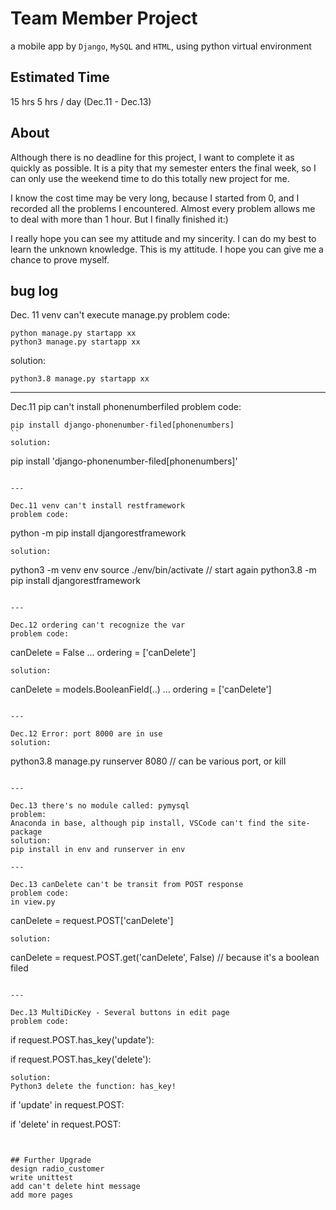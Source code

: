 # Team Member Project
a mobile app by `Django`, `MySQL` and `HTML`, using python virtual environment

## Estimated Time
15 hrs
5 hrs / day (Dec.11 - Dec.13) 

## About
Although there is no deadline for this project, I want to complete it as quickly as possible. It is a pity that my semester enters the final week, so I can only use the weekend time to do this totally new project for me.

I know the cost time may be very long, because I started from 0, and I recorded all the problems I encountered. Almost every problem allows me to deal with more than 1 hour. But I finally finished it:)

I really hope you can see my attitude and my sincerity. I can do my best to learn the unknown knowledge. This is my attitude. I hope you can give me a chance to prove myself.

## bug log
Dec. 11 venv can't execute manage.py
problem code: 
```
python manage.py startapp xx
python3 manage.py startapp xx
```
solution: 
```
python3.8 manage.py startapp xx
```

---

Dec.11 pip can't install phonenumberfiled
problem code:
```
pip install django-phonenumber-filed[phonenumbers]
``
solution:
```
pip install 'django-phonenumber-filed[phonenumbers]'
```

---

Dec.11 venv can't install restframework
problem code:
```
python -m pip install djangorestframework
```
solution:
```
python3 -m venv env
source ./env/bin/activate    // start again
python3.8 -m pip install djangorestframework
```

---

Dec.12 ordering can't recognize the var
problem code:
```
canDelete = False
...
ordering = ['canDelete']
```
solution:
```
canDelete = models.BooleanField(..)
...
ordering = ['canDelete']
```

---

Dec.12 Error: port 8000 are in use
solution:
```
python3.8 manage.py runserver 8080    // can be various port, or kill
```

---

Dec.13 there's no module called: pymysql
problem:
Anaconda in base, although pip install, VSCode can't find the site-package
solution:
pip install in env and runserver in env

---

Dec.13 canDelete can't be transit from POST response
problem code:
in view.py
```
canDelete = request.POST['canDelete']
```
solution:
```
canDelete = request.POST.get('canDelete', False)   // because it's a boolean filed
```

---

Dec.13 MultiDicKey - Several buttons in edit page
problem code:
```
if request.POST.has_key('update'):

if request.POST.has_key('delete'):
```
solution:
Python3 delete the function: has_key!
```
if 'update' in request.POST:

if 'delete' in request.POST:
```


## Further Upgrade
design radio_customer
write unittest
add can't delete hint message
add more pages
